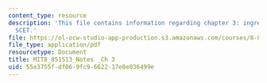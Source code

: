 ```yaml
---
content_type: resource
description: 'This file contains information regarding chapter 3: ingredients for
  SCET.'
file: https://ol-ocw-studio-app-production.s3.amazonaws.com/courses/8-851-effective-field-theory-spring-2013/55e3755fdf069fc9662217e8e036499e_MIT8_851S13_IngrediForScet.pdf
file_type: application/pdf
resourcetype: Document
title: MIT8_851S13_Notes _Ch 3
uid: 55e3755f-df06-9fc9-6622-17e8e036499e
---
```

